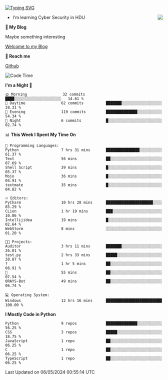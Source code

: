 [![Typing SVG](https://readme-typing-svg.herokuapp.com?font=Fira+Code&pause=1000&random=false&width=450&height=60&lines=Hello+%F0%9F%91%8B%F0%9F%8F%BB;I'm+JBNRZ)](https://git.io/typing-svg)

<a href="#">
  <img align="right" src="https://github-readme-stats.vercel.app/api?username=JBNRZ&show_icons=true&bg_color=15,f2f7fd,E0EAFC" />
</a>

- I'm learning Cyber Security in HDU

 **🌱 My Blog**

Maybe something interesting

[Welcome to my Blog](https://jbnrz.com.cn/)

 **💬 Reach me** 

[Github](https://github.com/JBNRZ)


<!--START_SECTION:waka-->
![Code Time](http://img.shields.io/badge/Code%20Time-446%20hrs%2031%20mins-blue)

**I'm a Night 🦉** 

```text
🌞 Morning                32 commits          ████░░░░░░░░░░░░░░░░░░░░░   14.61 % 
🌆 Daytime                62 commits          ███████░░░░░░░░░░░░░░░░░░   28.31 % 
🌃 Evening                119 commits         ██████████████░░░░░░░░░░░   54.34 % 
🌙 Night                  6 commits           █░░░░░░░░░░░░░░░░░░░░░░░░   02.74 % 
```


📊 **This Week I Spent My Time On** 

```text
💬 Programming Languages: 
Python                   7 hrs 31 mins       ███████████████░░░░░░░░░░   61.37 % 
Text                     56 mins             ██░░░░░░░░░░░░░░░░░░░░░░░   07.69 % 
Shell Script             39 mins             █░░░░░░░░░░░░░░░░░░░░░░░░   05.37 % 
Mojo                     36 mins             █░░░░░░░░░░░░░░░░░░░░░░░░   04.91 % 
textmate                 35 mins             █░░░░░░░░░░░░░░░░░░░░░░░░   04.82 % 

🔥 Editors: 
PyCharm                  10 hrs 28 mins      █████████████████████░░░░   85.29 % 
CLion                    1 hr 19 mins        ███░░░░░░░░░░░░░░░░░░░░░░   10.86 % 
Intellijidea             19 mins             █░░░░░░░░░░░░░░░░░░░░░░░░   02.64 % 
WebStorm                 8 mins              ░░░░░░░░░░░░░░░░░░░░░░░░░   01.20 % 

🐱‍💻 Projects: 
Auditor                  3 hrs 11 mins       ███████░░░░░░░░░░░░░░░░░░   26.01 % 
test.py                  2 hrs 33 mins       █████░░░░░░░░░░░░░░░░░░░░   20.87 % 
?                        1 hr 5 mins         ██░░░░░░░░░░░░░░░░░░░░░░░   08.91 % 
🔭                        55 mins             ██░░░░░░░░░░░░░░░░░░░░░░░   07.54 % 
0RAYS-Bot                49 mins             ██░░░░░░░░░░░░░░░░░░░░░░░   06.74 % 

💻 Operating System: 
Windows                  12 hrs 16 mins      █████████████████████████   100.00 % 
```

**I Mostly Code in Python** 

```text
Python                   9 repos             ██████████████░░░░░░░░░░░   56.25 % 
CSS                      3 repos             █████░░░░░░░░░░░░░░░░░░░░   18.75 % 
JavaScript               1 repo              ██░░░░░░░░░░░░░░░░░░░░░░░   06.25 % 
C                        1 repo              ██░░░░░░░░░░░░░░░░░░░░░░░   06.25 % 
TypeScript               1 repo              ██░░░░░░░░░░░░░░░░░░░░░░░   06.25 % 
```




 Last Updated on 06/05/2024 00:55:14 UTC
<!--END_SECTION:waka-->
